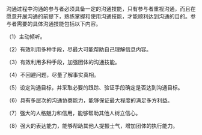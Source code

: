 
沟通过程中沟通的参与者必须具备一定的沟通技能，只有参与者重视沟通，而且在愿意开展沟通的前提下，熟练掌握和使用沟通技能，才能顺利达到沟通的目的。参与者需要的具体沟通技能包括以下内容。

（1）主动倾听。

（2）有效利用多种手段，尽最大可能帮助自己理解信息内容。

（3）有效利用多种手段，加强团体的沟通技能。

（4）不回避问题，尽量了解事实真相。

（5）设定沟通目标，并采取必要的跟踪、验证手段确定是否达到沟通目标。

（6）具有多层次的沟通协商能力，能够保证最大程度的满足多方利益。

（7）强大的人格魅力和信用，能够帮助其他人树立信心。

（8）强大的表达能力，能够帮助其他人提振士气，增加团体的执行能力。
